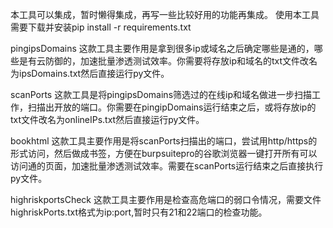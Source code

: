 本工具可以集成，暂时懒得集成，再写一些比较好用的功能再集成。
使用本工具需要下载并安装pip install -r requirements.txt

pingipsDomains
这款工具主要作用是拿到很多ip或域名之后确定哪些是通的，哪些是有云防御的，加速批量渗透测试效率。你需要将存放ip和域名的txt文件改名为ipsDomains.txt然后直接运行py文件。

scanPorts
这款工具是将pingipsDomains筛选过的在线ip和域名做进一步扫描工作，扫描出开放的端口。你需要在pingipDomains运行结束之后，或将存放ip的txt文件改名为onlineIPs.txt然后直接运行py文件。

bookhtml
这款工具主要作用是将scanPorts扫描出的端口，尝试用http/https的形式访问，然后做成书签，方便在burpsuitepro的谷歌浏览器一键打开所有可以访问通的页面，加速批量渗透测试效率。需要在scanPorts运行结束之后直接执行py文件。

highriskportsCheck
这款工具主要作用是检查高危端口的弱口令情况，需要文件highriskPorts.txt格式为ip:port,暂时只有21和22端口的检查功能。
